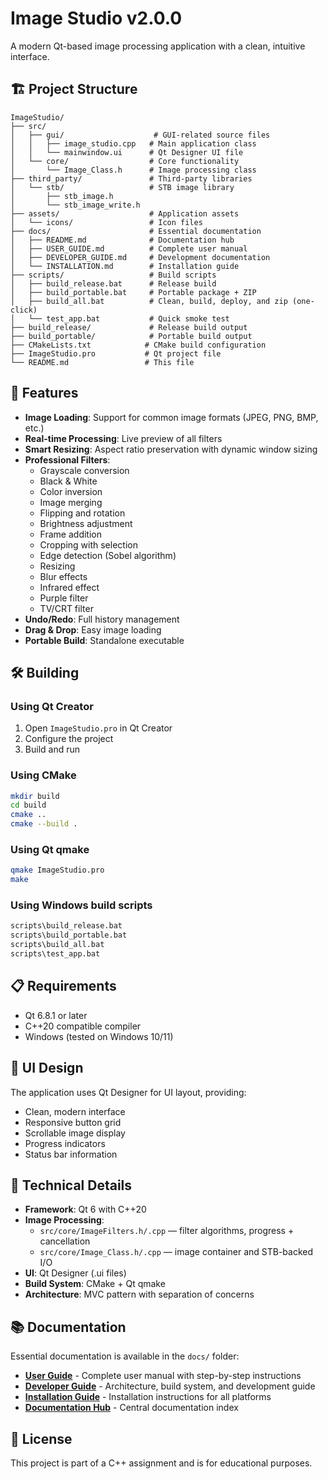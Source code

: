 # Image Studio v2.0.0

A modern Qt-based image processing application with a clean, intuitive interface.

## 🏗️ Project Structure

```
ImageStudio/
├── src/
│   ├── gui/                    # GUI-related source files
│   │   ├── image_studio.cpp   # Main application class
│   │   └── mainwindow.ui      # Qt Designer UI file
│   └── core/                  # Core functionality
│       └── Image_Class.h      # Image processing class
├── third_party/               # Third-party libraries
│   └── stb/                   # STB image library
│       ├── stb_image.h
│       └── stb_image_write.h
├── assets/                    # Application assets
│   └── icons/                 # Icon files
├── docs/                      # Essential documentation
│   ├── README.md              # Documentation hub
│   ├── USER_GUIDE.md          # Complete user manual
│   ├── DEVELOPER_GUIDE.md     # Development documentation
│   └── INSTALLATION.md        # Installation guide
├── scripts/                   # Build scripts
│   ├── build_release.bat      # Release build
│   ├── build_portable.bat     # Portable package + ZIP
│   ├── build_all.bat          # Clean, build, deploy, and zip (one-click)
│   └── test_app.bat           # Quick smoke test
├── build_release/             # Release build output
├── build_portable/            # Portable build output
├── CMakeLists.txt            # CMake build configuration
├── ImageStudio.pro           # Qt project file
└── README.md                 # This file
```

## 🚀 Features

- **Image Loading**: Support for common image formats (JPEG, PNG, BMP, etc.)
- **Real-time Processing**: Live preview of all filters
- **Smart Resizing**: Aspect ratio preservation with dynamic window sizing
- **Professional Filters**:
  - Grayscale conversion
  - Black & White
  - Color inversion
  - Image merging
  - Flipping and rotation
  - Brightness adjustment
  - Frame addition
  - Cropping with selection
  - Edge detection (Sobel algorithm)
  - Resizing
  - Blur effects
  - Infrared effect
  - Purple filter
  - TV/CRT filter
- **Undo/Redo**: Full history management
- **Drag & Drop**: Easy image loading
- **Portable Build**: Standalone executable

## 🛠️ Building

### Using Qt Creator
1. Open `ImageStudio.pro` in Qt Creator
2. Configure the project
3. Build and run

### Using CMake
```bash
mkdir build
cd build
cmake ..
cmake --build .
```

### Using Qt qmake
```bash
qmake ImageStudio.pro
make
```

### Using Windows build scripts
```bat
scripts\build_release.bat   
scripts\build_portable.bat  
scripts\build_all.bat       
scripts\test_app.bat        
```

## 📋 Requirements

- Qt 6.8.1 or later
- C++20 compatible compiler
- Windows (tested on Windows 10/11)

## 🎨 UI Design

The application uses Qt Designer for UI layout, providing:
- Clean, modern interface
- Responsive button grid
- Scrollable image display
- Progress indicators
- Status bar information

## 🔧 Technical Details

- **Framework**: Qt 6 with C++20
- **Image Processing**:
  - `src/core/ImageFilters.h/.cpp` — filter algorithms, progress + cancellation
  - `src/core/Image_Class.h/.cpp` — image container and STB-backed I/O
- **UI**: Qt Designer (.ui files)
- **Build System**: CMake + Qt qmake
- **Architecture**: MVC pattern with separation of concerns

## 📚 Documentation

Essential documentation is available in the `docs/` folder:

- **[User Guide](docs/USER_GUIDE.md)** - Complete user manual with step-by-step instructions
- **[Developer Guide](docs/DEVELOPER_GUIDE.md)** - Architecture, build system, and development guide
- **[Installation Guide](docs/INSTALLATION.md)** - Installation instructions for all platforms
- **[Documentation Hub](docs/README.md)** - Central documentation index

## 📝 License

This project is part of a C++ assignment and is for educational purposes.
